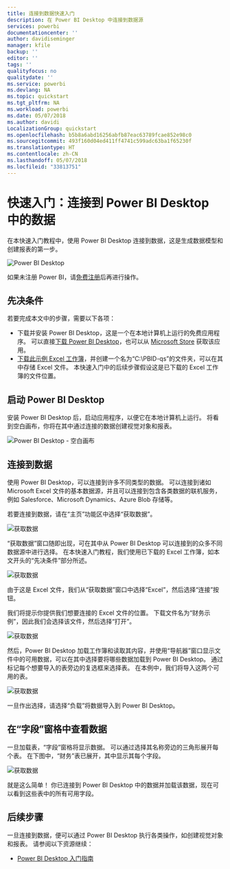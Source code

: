 ```yaml
---
title: 连接到数据快速入门
description: 在 Power BI Desktop 中连接到数据源
services: powerbi
documentationcenter: ''
author: davidiseminger
manager: kfile
backup: ''
editor: ''
tags: ''
qualityfocus: no
qualitydate: ''
ms.service: powerbi
ms.devlang: NA
ms.topic: quickstart
ms.tgt_pltfrm: NA
ms.workload: powerbi
ms.date: 05/07/2018
ms.author: davidi
LocalizationGroup: quickstart
ms.openlocfilehash: b5b8a6abd16256abfb87eac63789fcae852e98c0
ms.sourcegitcommit: 493f160d04ed411ff4741c599adc63ba1f65230f
ms.translationtype: HT
ms.contentlocale: zh-CN
ms.lasthandoff: 05/07/2018
ms.locfileid: "33813751"
---
```

# <a name="quickstart-connect-to-data-in-power-bi-desktop"></a>快速入门：连接到 Power BI Desktop 中的数据

在本快速入门教程中，使用 Power BI Desktop 连接到数据，这是生成数据模型和创建报表的第一步。

![Power BI Desktop](media/desktop-what-is-desktop/what-is-desktop_01.png)

如果未注册 Power BI，请[免费注册](https://app.powerbi.com/signupredirect?pbi_source=web)后再进行操作。

## <a name="prerequisites"></a>先决条件

若要完成本文中的步骤，需要以下各项：
* 下载并安装 Power BI Desktop，这是一个在本地计算机上运行的免费应用程序。 可以直接[下载 Power BI Desktop](https://powerbi.microsoft.com/desktop)，也可以从 [Microsoft Store](http://aka.ms/pbidesktopstore) 获取该应用。
* [下载此示例 Excel 工作簿](http://go.microsoft.com/fwlink/?LinkID=521962)，并创建一个名为“C:\PBID-qs”的文件夹，可以在其中存储 Excel 文件。 本快速入门中的后续步骤假设这是已下载的 Excel 工作簿的文件位置。

## <a name="launch-power-bi-desktop"></a>启动 Power BI Desktop

安装 Power BI Desktop 后，启动应用程序，以便它在本地计算机上运行。 将看到空白画布，你将在其中通过连接的数据创建视觉对象和报表。 

![Power BI Desktop - 空白画布](media/desktop-quickstart-connect-to-data/qs-connect-data_01.png)

## <a name="connect-to-data"></a>连接到数据

使用 Power BI Desktop，可以连接到许多不同类型的数据。 可以连接到诸如 Microsoft Excel 文件的基本数据源，并且可以连接到包含各类数据的联机服务，例如 Salesforce、Microsoft Dynamics、Azure Blob 存储等。 

若要连接到数据，请在“主页”功能区中选择“获取数据”。

![获取数据](media/desktop-quickstart-connect-to-data/qs-connect-data_02.png)

“获取数据”窗口随即出现，可在其中从 Power BI Desktop 可以连接到的众多不同数据源中进行选择。 在本快速入门教程，我们使用已下载的 Excel 工作簿，如本文开头的“先决条件”部分所述。 

![获取数据](media/desktop-quickstart-connect-to-data/qs-connect-data_03.png)

由于这是 Excel 文件，我们从“获取数据”窗口中选择“Excel”，然后选择“连接”按钮。

我们将提示你提供我们想要连接的 Excel 文件的位置。 下载文件名为“财务示例”，因此我们会选择该文件，然后选择“打开”。

![获取数据](media/desktop-quickstart-connect-to-data/qs-connect-data_04.png)

然后，Power BI Desktop 加载工作簿和读取其内容，并使用“导航器”窗口显示文件中的可用数据，可以在其中选择要将哪些数据加载到 Power BI Desktop。 通过标记每个想要导入的表旁边的复选框来选择表。 在本例中，我们将导入这两个可用的表。

![获取数据](media/desktop-quickstart-connect-to-data/qs-connect-data_05.png)

一旦作出选择，请选择“负载”将数据导入到 Power BI Desktop。

## <a name="view-data-in-the-fields-pane"></a>在“字段”窗格中查看数据

一旦加载表，“字段”窗格将显示数据。 可以通过选择其名称旁边的三角形展开每个表。 在下图中，“财务”表已展开，其中显示其每个字段。 

![获取数据](media/desktop-quickstart-connect-to-data/qs-connect-data_06.png)

就是这么简单！ 你已连接到 Power BI Desktop 中的数据并加载该数据，现在可以看到这些表中的所有可用字段。


## <a name="next-steps"></a>后续步骤
一旦连接到数据，便可以通过 Power BI Desktop 执行各类操作，如创建视觉对象和报表。 请参阅以下资源继续：

* [Power BI Desktop 入门指南](desktop-getting-started.md)


